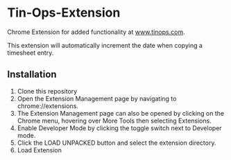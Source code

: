 # Tin-Ops-Extension
Chrome Extension for added functionality at www.tinops.com.

This extension will automatically increment the date when copying a timesheet entry.

## Installation
1. Clone this repository
2. Open the Extension Management page by navigating to chrome://extensions.
3. The Extension Management page can also be opened by clicking on the Chrome menu, hovering over More Tools then selecting Extensions.
4. Enable Developer Mode by clicking the toggle switch next to Developer mode.
5. Click the LOAD UNPACKED button and select the extension directory.
6. Load Extension
